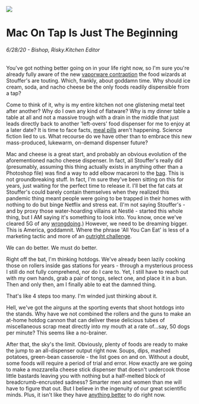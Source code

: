 <img class="hero-image" src="/assets/posts/dispensers-for-all-hero.jpg" />

# Mac On Tap Is Just The Beginning
###### 6/28/20 - Bishop, Risky.Kitchen Editor

You've got nothing better going on in your life right now, so I'm sure you're already fully aware of the new <a href="https://twitter.com/stouffers/status/1276493262489038848" target="_blank" title="Didn't I kickstart this thing like 5 years ago? What the fuck have they been doing this whole time?">vaporware contraption</a> the food wizards at Stouffer's are touting. Which, frankly, about goddamn time. Why should ice cream, soda, and nacho cheese be the only foods readily dispensible from a tap? 

Come to think of it, why is my entire kitchen not one glistening metal teet after another? Why do I own any kind of flatware? Why is my dinner table a table at all and not a massive trough with a drain in the middle that just leads directly back to another 'left-overs' food dispenser for me to enjoy at a later date? It is time to face facts, <a href="https://recipes.howstuffworks.com/meal-pill.htm" target="_blank" title="Blah blah blah, short answer: nowhere close.">meal pills</a> aren't happening. Science fiction lied to us. What recourse do we have other than to embrace this new mass-produced, lukewarm, on-demand dispenser future? 

Mac and cheese is a great start, and probably an obvious evolution of the aforementioned nacho cheese dispenser. In fact, all Stouffer's really did (presumably, assuming this thing actually exists in anything other than a Photoshop file) was find a way to add elbow macaroni to the <a href="https://www.amazon.com/El-Nacho-Grande-Bag-Cheese/dp/B0000E2FI0" target="_blank" title="I have one of those on-demand buttons tied to this thing.">bag</a>. This is not groundbreaking stuff. In fact, I'm sure they've been sitting on this for years, just waiting for the perfect time to release it. I'll bet the fat cats at Stouffer's could barely contain themselves when they realized this pandemic thing meant people were going to be trapped in their homes with nothing to do but binge Netflix and stress eat. (I'm not saying Stouffer's - and by proxy those water-hoarding villains at Nestlé - started this whole thing, but I AM saying it's something to look into. You know, once we've cleared 5G of any <a href="https://www.businessinsider.com/coronavirus-conspiracy-5g-masts-fire-2020-4" target="_blank" title="Gs 1-4 were perfectly fine. But I think we can all admit this 5th G is shady as fuck. Burn 'em all down, I say. Better safe than sorry.">wrongdoing</a>.) However, we need to be dreaming bigger. This is America, goddamnit. Where the phrase 'All You Can Eat' is less of a marketing tactic and more of an <a href="https://www.cnbc.com/2011/11/23/5-Undefeated-Eating-Challenges.html" target="_blank" title="This was written in 2011 so I'm sure all of these have been conquered by now because YOU CANNOT KEEP THE AMERICAN SPIRIT DOWN.">outright challenge</a>. 

We can do better. We must do better.

Right off the bat, I'm thinking hotdogs. We've already been lazily cooking those on rollers inside gas stations for years - through a mysterious process I still do not fully comprehend, nor do I care to. Yet, I still have to reach out with my own hands, grab a pair of tongs, select one, and place it in a bun. Then and only then, am I finally able to eat the damned thing. 

That's like 4 steps too many. I'm winded just thinking about it. 

Hell, we've got the airguns at the sporting events that shoot hotdogs into the stands. Why have we not combined the rollers and the guns to make an at-home hotdog cannon that can deliver these delicious tubes of miscellaneous scrap meat directly into my mouth at a rate of...say, 50 dogs per minute? This seems like a no-brainer. 

After that, the sky's the limit. Obviously, plenty of foods are ready to make the jump to an all-dispenser output right now. Soups, dips, mashed potatoes, green-bean casserole - the list goes on and on. Without a doubt, some foods will require a period of trial and error. How exactly are we going to make a mozzarella cheese stick dispenser that doesn't undercook those little bastards leaving you with nothing but a half-melted block of breadcrumb-encrusted sadness? Smarter men and women than me will have to figure that out. But I believe in the ingenuity of our great scientific minds. Plus, it isn't like they have <a href="https://www.statnews.com/feature/coronavirus/drugs-vaccines-tracker/" target="_blank" title="I KEEP HITTING REFRESH BUT IT ISN'T UPDATING.">anything better</a> to do right now.